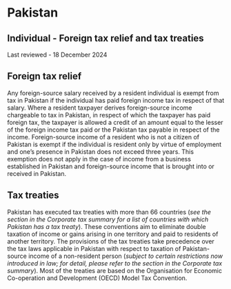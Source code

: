 # Pakistan
## Individual - Foreign tax relief and tax treaties
Last reviewed - 18 December 2024
## Foreign tax relief
Any foreign-source salary received by a resident individual is exempt from tax in Pakistan if the individual has paid foreign income tax in respect of that salary.
Where a resident taxpayer derives foreign-source income chargeable to tax in Pakistan, in respect of which the taxpayer has paid foreign tax, the taxpayer is allowed a credit of an amount equal to the lesser of the foreign income tax paid or the Pakistan tax payable in respect of the income.
Foreign-source income of a resident who is not a citizen of Pakistan is exempt if the individual is resident only by virtue of employment and one’s presence in Pakistan does not exceed three years. This exemption does not apply in the case of income from a business established in Pakistan and foreign-source income that is brought into or received in Pakistan.
## Tax treaties
Pakistan has executed tax treaties with more than 66 countries (_see the_ _section in the Corporate tax summary for a list of countries with which Pakistan has a tax treaty_). These conventions aim to eliminate double taxation of income or gains arising in one territory and paid to residents of another territory. The provisions of the tax treaties take precedence over the tax laws applicable in Pakistan with respect to taxation of Pakistan-source income of a non-resident person (_subject to certain restrictions now introduced in law; for detail, please refer to the section in the Corporate tax summary_). Most of the treaties are based on the Organisation for Economic Co-operation and Development (OECD) Model Tax Convention.
